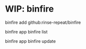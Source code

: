 # WIP: binfire

binfire add github:rinse-repeat/binfire

binfire app binfire list

binfire app binfire update
